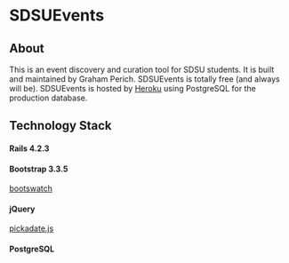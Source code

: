 # SDSUEvents
## About
This is an event discovery and curation tool for SDSU students. It is built and maintained by Graham Perich. SDSUEvents is totally free (and always will be). SDSUEvents is hosted by [Heroku](www.heroku.com) using PostgreSQL for the production database.
## Technology Stack
#### Rails 4.2.3
#### Bootstrap 3.3.5
[bootswatch](https://bootswatch.com/) 
#### jQuery
[pickadate.js](http://amsul.ca/pickadate.js/) 
#### PostgreSQL

